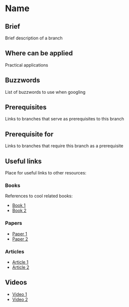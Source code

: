 # Name

## Brief

Brief description of a branch

## Where can be applied

Practical applications

## Buzzwords

List of buzzwords to use when googling

## Prerequisites

Links to branches that serve as prerequisites to this branch

## Prerequisite for

Links to branches that require this branch as a prerequisite

## Useful links

Place for useful links to other resources:

### Books

References to cool related books:

- [Book 1](https://www.google.com/)
- [Book 2](https://www.google.com/)

### Papers

- [Paper 1](https://www.google.com/)
- [Paper 2](https://www.google.com/)

### Articles

- [Article 1](https://www.google.com/)
- [Article 2](https://www.google.com/)

## Videos

- [Video 1](https://www.youtube.com/)
- [Video 2](https://www.youtube.com/)
